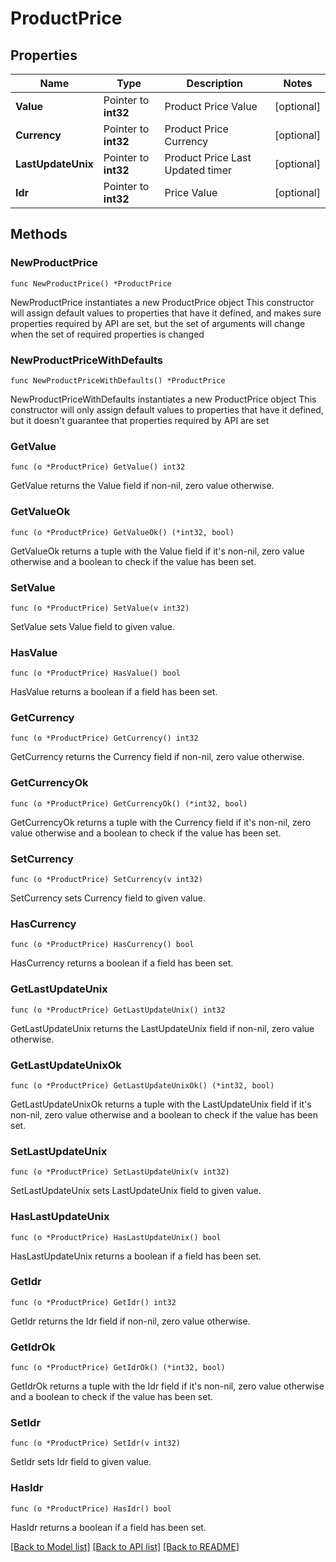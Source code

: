 # ProductPrice

## Properties

Name | Type | Description | Notes
------------ | ------------- | ------------- | -------------
**Value** | Pointer to **int32** | Product Price Value | [optional] 
**Currency** | Pointer to **int32** | Product Price Currency | [optional] 
**LastUpdateUnix** | Pointer to **int32** | Product Price Last Updated timer | [optional] 
**Idr** | Pointer to **int32** | Price Value | [optional] 

## Methods

### NewProductPrice

`func NewProductPrice() *ProductPrice`

NewProductPrice instantiates a new ProductPrice object
This constructor will assign default values to properties that have it defined,
and makes sure properties required by API are set, but the set of arguments
will change when the set of required properties is changed

### NewProductPriceWithDefaults

`func NewProductPriceWithDefaults() *ProductPrice`

NewProductPriceWithDefaults instantiates a new ProductPrice object
This constructor will only assign default values to properties that have it defined,
but it doesn't guarantee that properties required by API are set

### GetValue

`func (o *ProductPrice) GetValue() int32`

GetValue returns the Value field if non-nil, zero value otherwise.

### GetValueOk

`func (o *ProductPrice) GetValueOk() (*int32, bool)`

GetValueOk returns a tuple with the Value field if it's non-nil, zero value otherwise
and a boolean to check if the value has been set.

### SetValue

`func (o *ProductPrice) SetValue(v int32)`

SetValue sets Value field to given value.

### HasValue

`func (o *ProductPrice) HasValue() bool`

HasValue returns a boolean if a field has been set.

### GetCurrency

`func (o *ProductPrice) GetCurrency() int32`

GetCurrency returns the Currency field if non-nil, zero value otherwise.

### GetCurrencyOk

`func (o *ProductPrice) GetCurrencyOk() (*int32, bool)`

GetCurrencyOk returns a tuple with the Currency field if it's non-nil, zero value otherwise
and a boolean to check if the value has been set.

### SetCurrency

`func (o *ProductPrice) SetCurrency(v int32)`

SetCurrency sets Currency field to given value.

### HasCurrency

`func (o *ProductPrice) HasCurrency() bool`

HasCurrency returns a boolean if a field has been set.

### GetLastUpdateUnix

`func (o *ProductPrice) GetLastUpdateUnix() int32`

GetLastUpdateUnix returns the LastUpdateUnix field if non-nil, zero value otherwise.

### GetLastUpdateUnixOk

`func (o *ProductPrice) GetLastUpdateUnixOk() (*int32, bool)`

GetLastUpdateUnixOk returns a tuple with the LastUpdateUnix field if it's non-nil, zero value otherwise
and a boolean to check if the value has been set.

### SetLastUpdateUnix

`func (o *ProductPrice) SetLastUpdateUnix(v int32)`

SetLastUpdateUnix sets LastUpdateUnix field to given value.

### HasLastUpdateUnix

`func (o *ProductPrice) HasLastUpdateUnix() bool`

HasLastUpdateUnix returns a boolean if a field has been set.

### GetIdr

`func (o *ProductPrice) GetIdr() int32`

GetIdr returns the Idr field if non-nil, zero value otherwise.

### GetIdrOk

`func (o *ProductPrice) GetIdrOk() (*int32, bool)`

GetIdrOk returns a tuple with the Idr field if it's non-nil, zero value otherwise
and a boolean to check if the value has been set.

### SetIdr

`func (o *ProductPrice) SetIdr(v int32)`

SetIdr sets Idr field to given value.

### HasIdr

`func (o *ProductPrice) HasIdr() bool`

HasIdr returns a boolean if a field has been set.


[[Back to Model list]](../README.md#documentation-for-models) [[Back to API list]](../README.md#documentation-for-api-endpoints) [[Back to README]](../README.md)


